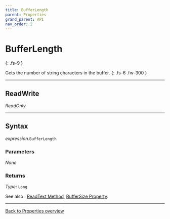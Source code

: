 ```yaml
---
title: BufferLength
parent: Properties
grand_parent: API
nav_order: 2
---
```


# BufferLength
{: .fs-9 }

Gets the number of string characters in the buffer.
{: .fs-6 .fw-300 }

---

## ReadWrite

_ReadOnly_

---

## Syntax

*expression*.`BufferLength`

### Parameters

_None_

### Returns

*Type*: `Long`

See also
: [ReadText Method](https://ws-garcia.github.io/ECPTextStream/api/methods/readtext.html), [BufferSize Property](https://ws-garcia.github.io/ECPTextStream/api/properties/buffersize.html).

---

[Back to Properties overview](https://ws-garcia.github.io/ECPTextStream/api/properties/)